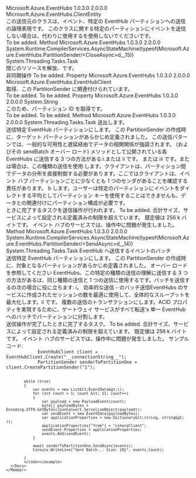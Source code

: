 <Type Name="PartitionSender" FullName="Microsoft.Azure.EventHubs.PartitionSender">
  <TypeSignature Language="C#" Value="public sealed class PartitionSender : Microsoft.Azure.EventHubs.ClientEntity" />
  <TypeSignature Language="ILAsm" Value=".class public auto ansi sealed beforefieldinit PartitionSender extends Microsoft.Azure.EventHubs.ClientEntity" />
  <TypeSignature Language="DocId" Value="T:Microsoft.Azure.EventHubs.PartitionSender" />
  <TypeSignature Language="VB.NET" Value="Public NotInheritable Class PartitionSender&#xA;Inherits ClientEntity" />
  <TypeSignature Language="F#" Value="type PartitionSender = class&#xA;    inherit ClientEntity" />
  <AssemblyInfo>
    <AssemblyName>Microsoft.Azure.EventHubs</AssemblyName>
    <AssemblyVersion>1.0.3.0</AssemblyVersion>
    <AssemblyVersion>2.0.0.0</AssemblyVersion>
  </AssemblyInfo>
  <Base>
    <BaseTypeName>Microsoft.Azure.EventHubs.ClientEntity</BaseTypeName>
  </Base>
  <Interfaces />
  <Docs>
    <summary>
            この送信元のクラスは、イベント、特定の EventHub パーティションへの送信の論理表現です。 このクラスに関する特定のパーティションにイベントを送信しない場合は、代わりに使用するを使用しないでください<see cref="M:Microsoft.Azure.EventHubs.EventHubClient.SendAsync(Microsoft.Azure.EventHubs.EventData)" />です。
            </summary>
    <remarks>To be added.</remarks>
    <altmember cref="M:Microsoft.Azure.EventHubs.EventHubClient.CreatePartitionSender(System.String)" />
    <altmember cref="M:Microsoft.Azure.EventHubs.EventHubClient.CreateFromConnectionString(System.String)" />
  </Docs>
  <Members>
    <Member MemberName="CloseAsync">
      <MemberSignature Language="C#" Value="public override System.Threading.Tasks.Task CloseAsync ();" />
      <MemberSignature Language="ILAsm" Value=".method public hidebysig virtual instance class System.Threading.Tasks.Task CloseAsync() cil managed" />
      <MemberSignature Language="DocId" Value="M:Microsoft.Azure.EventHubs.PartitionSender.CloseAsync" />
      <MemberSignature Language="VB.NET" Value="Public Overrides Function CloseAsync () As Task" />
      <MemberSignature Language="F#" Value="override this.CloseAsync : unit -&gt; System.Threading.Tasks.Task" Usage="partitionSender.CloseAsync " />
      <MemberType>Method</MemberType>
      <AssemblyInfo>
        <AssemblyName>Microsoft.Azure.EventHubs</AssemblyName>
        <AssemblyVersion>1.0.3.0</AssemblyVersion>
        <AssemblyVersion>2.0.0.0</AssemblyVersion>
      </AssemblyInfo>
      <Attributes>
        <Attribute>
          <AttributeName>System.Runtime.CompilerServices.AsyncStateMachine(typeof(Microsoft.Azure.EventHubs.PartitionSender/&lt;CloseAsync&gt;d__15))</AttributeName>
        </Attribute>
      </Attributes>
      <ReturnValue>
        <ReturnType>System.Threading.Tasks.Task</ReturnType>
      </ReturnValue>
      <Parameters />
      <Docs>
        <summary>
            閉じのリソースを解放、<see cref="T:Microsoft.Azure.EventHubs.PartitionSender" />です。
            </summary>
        <returns>非同期操作</returns>
        <remarks>To be added.</remarks>
      </Docs>
    </Member>
    <Member MemberName="EventHubClient">
      <MemberSignature Language="C#" Value="public Microsoft.Azure.EventHubs.EventHubClient EventHubClient { get; }" />
      <MemberSignature Language="ILAsm" Value=".property instance class Microsoft.Azure.EventHubs.EventHubClient EventHubClient" />
      <MemberSignature Language="DocId" Value="P:Microsoft.Azure.EventHubs.PartitionSender.EventHubClient" />
      <MemberSignature Language="VB.NET" Value="Public ReadOnly Property EventHubClient As EventHubClient" />
      <MemberSignature Language="F#" Value="member this.EventHubClient : Microsoft.Azure.EventHubs.EventHubClient" Usage="Microsoft.Azure.EventHubs.PartitionSender.EventHubClient" />
      <MemberType>Property</MemberType>
      <AssemblyInfo>
        <AssemblyName>Microsoft.Azure.EventHubs</AssemblyName>
        <AssemblyVersion>1.0.3.0</AssemblyVersion>
        <AssemblyVersion>2.0.0.0</AssemblyVersion>
      </AssemblyInfo>
      <ReturnValue>
        <ReturnType>Microsoft.Azure.EventHubs.EventHubClient</ReturnType>
      </ReturnValue>
      <Docs>
        <summary>
            取得、<see cref="P:Microsoft.Azure.EventHubs.PartitionSender.EventHubClient" />この PartitionSender に関連付けられています。
            </summary>
        <value>To be added.</value>
        <remarks>To be added.</remarks>
      </Docs>
    </Member>
    <Member MemberName="PartitionId">
      <MemberSignature Language="C#" Value="public string PartitionId { get; }" />
      <MemberSignature Language="ILAsm" Value=".property instance string PartitionId" />
      <MemberSignature Language="DocId" Value="P:Microsoft.Azure.EventHubs.PartitionSender.PartitionId" />
      <MemberSignature Language="VB.NET" Value="Public ReadOnly Property PartitionId As String" />
      <MemberSignature Language="F#" Value="member this.PartitionId : string" Usage="Microsoft.Azure.EventHubs.PartitionSender.PartitionId" />
      <MemberType>Property</MemberType>
      <AssemblyInfo>
        <AssemblyName>Microsoft.Azure.EventHubs</AssemblyName>
        <AssemblyVersion>1.0.3.0</AssemblyVersion>
        <AssemblyVersion>2.0.0.0</AssemblyVersion>
      </AssemblyInfo>
      <ReturnValue>
        <ReturnType>System.String</ReturnType>
      </ReturnValue>
      <Docs>
        <summary>
            このため、パーティション ID を取得<see cref="T:Microsoft.Azure.EventHubs.PartitionSender" />です。
            </summary>
        <value>To be added.</value>
        <remarks>To be added.</remarks>
      </Docs>
    </Member>
    <Member MemberName="SendAsync">
      <MemberSignature Language="C#" Value="public System.Threading.Tasks.Task SendAsync (Microsoft.Azure.EventHubs.EventData eventData);" />
      <MemberSignature Language="ILAsm" Value=".method public hidebysig instance class System.Threading.Tasks.Task SendAsync(class Microsoft.Azure.EventHubs.EventData eventData) cil managed" />
      <MemberSignature Language="DocId" Value="M:Microsoft.Azure.EventHubs.PartitionSender.SendAsync(Microsoft.Azure.EventHubs.EventData)" />
      <MemberSignature Language="F#" Value="member this.SendAsync : Microsoft.Azure.EventHubs.EventData -&gt; System.Threading.Tasks.Task" Usage="partitionSender.SendAsync eventData" />
      <MemberType>Method</MemberType>
      <AssemblyInfo>
        <AssemblyName>Microsoft.Azure.EventHubs</AssemblyName>
        <AssemblyVersion>1.0.3.0</AssemblyVersion>
        <AssemblyVersion>2.0.0.0</AssemblyVersion>
      </AssemblyInfo>
      <ReturnValue>
        <ReturnType>System.Threading.Tasks.Task</ReturnType>
      </ReturnValue>
      <Parameters>
        <Parameter Name="eventData" Type="Microsoft.Azure.EventHubs.EventData" />
      </Parameters>
      <Docs>
        <param name="eventData"><see cref="T:Microsoft.Azure.EventHubs.EventData" />送出します。</param>
        <summary>
            送信<see cref="T:Microsoft.Azure.EventHubs.EventData" />特定 EventHub パーティションにします。 この PartitionSender の作成時に、ターゲット パーティションがあらかじめ定義されました。
            この送信パターンでは、一般的な可用性と遅延経由でデータの相関関係が強調されます。
            <para>(およびその sendBatch オーバー ロード) メソッドとして公開されている各 EventHubs に送信する 3 つの方法がある:</para><para>i.<see cref="M:Microsoft.Azure.EventHubs.EventHubClient.SendAsync(Microsoft.Azure.EventHubs.EventData)" />または<see cref="M:Microsoft.Azure.EventHubs.EventHubClient.SendAsync(System.Collections.Generic.IEnumerable{Microsoft.Azure.EventHubs.EventData})" /> </para> <para>ii です。 <see cref="M:Microsoft.Azure.EventHubs.EventHubClient.SendAsync(Microsoft.Azure.EventHubs.EventData,System.String)" />または<see cref="M:Microsoft.Azure.EventHubs.EventHubClient.SendAsync(System.Collections.Generic.IEnumerable{Microsoft.Azure.EventHubs.EventData},System.String)" /> </para> <para>iii です。<see cref="M:Microsoft.Azure.EventHubs.PartitionSender.SendAsync(Microsoft.Azure.EventHubs.EventData)" />または<see cref="M:Microsoft.Azure.EventHubs.PartitionSender.SendAsync(System.Collections.Generic.IEnumerable{Microsoft.Azure.EventHubs.EventData})" /></para>場合は、この種類の送信を使用:<para>します。クライアントは、パーティション間でデータの分布を直接制御する必要があります。ここではクライアントは、イベント ハブ パーティションごとに少なくとも 1 つのセンダがあることを確認する責任があります。</para> <para>b します。ユーザーは特定のパーティションにイベントをダイレクトする平均としてパーティション キーを使用することはできませんも、データとの関連付けにパーティション構成が必要です。</para></summary>
        <returns>ときに完了するタスクを送信操作が行われます。</returns>
        <remarks>To be added.</remarks>
        <exception cref="T:Microsoft.Azure.EventHubs.MessageSizeExceededException">合計サイズ、<see cref="T:Microsoft.Azure.EventHubs.EventData" />サービスによって設定される定義済みの制限を超えています。 既定値は 256 k バイトです。</exception>
        <exception cref="T:Microsoft.Azure.EventHubs.EventHubsException">イベント ハブのサービスでは、操作中に問題が発生しました。</exception>
      </Docs>
    </Member>
    <Member MemberName="SendAsync">
      <MemberSignature Language="C#" Value="public System.Threading.Tasks.Task SendAsync (System.Collections.Generic.IEnumerable&lt;Microsoft.Azure.EventHubs.EventData&gt; eventDatas);" />
      <MemberSignature Language="ILAsm" Value=".method public hidebysig instance class System.Threading.Tasks.Task SendAsync(class System.Collections.Generic.IEnumerable`1&lt;class Microsoft.Azure.EventHubs.EventData&gt; eventDatas) cil managed" />
      <MemberSignature Language="DocId" Value="M:Microsoft.Azure.EventHubs.PartitionSender.SendAsync(System.Collections.Generic.IEnumerable{Microsoft.Azure.EventHubs.EventData})" />
      <MemberSignature Language="VB.NET" Value="Public Function SendAsync (eventDatas As IEnumerable(Of EventData)) As Task" />
      <MemberSignature Language="F#" Value="member this.SendAsync : seq&lt;Microsoft.Azure.EventHubs.EventData&gt; -&gt; System.Threading.Tasks.Task" Usage="partitionSender.SendAsync eventDatas" />
      <MemberType>Method</MemberType>
      <AssemblyInfo>
        <AssemblyName>Microsoft.Azure.EventHubs</AssemblyName>
        <AssemblyVersion>1.0.3.0</AssemblyVersion>
        <AssemblyVersion>2.0.0.0</AssemblyVersion>
      </AssemblyInfo>
      <Attributes>
        <Attribute>
          <AttributeName>System.Runtime.CompilerServices.AsyncStateMachine(typeof(Microsoft.Azure.EventHubs.PartitionSender/&lt;SendAsync&gt;d__14))</AttributeName>
        </Attribute>
      </Attributes>
      <ReturnValue>
        <ReturnType>System.Threading.Tasks.Task</ReturnType>
      </ReturnValue>
      <Parameters>
        <Parameter Name="eventDatas" Type="System.Collections.Generic.IEnumerable&lt;Microsoft.Azure.EventHubs.EventData&gt;" />
      </Parameters>
      <Docs>
        <param name="eventDatas">EventHub へ送信するイベントのバッチ</param>
        <summary>
            送信<see cref="T:Microsoft.Azure.EventHubs.EventData" />特定 EventHub パーティションにします。 この PartitionSender の作成時に、対象となるパーティションがあらかじめ定義されました。
            <para>オーバー ロードを参照してください EventHubs、この特定の種類の送信の理解に送信する 3 つの方法がある<see cref="M:Microsoft.Azure.EventHubs.PartitionSender.SendAsync(Microsoft.Azure.EventHubs.EventData)" />は、同じ種類の送信と 1 つの送信に使用する<see cref="T:Microsoft.Azure.EventHubs.EventData" />です。</para>バッチを送信する<see cref="T:Microsoft.Azure.EventHubs.EventData" />の次の場合に役に立ちます: <para>i。  効率的な送信 - のバッチ送信<see cref="T:Microsoft.Azure.EventHubs.EventData" />EventHubs のサービスに作成されたセッションの数を最適に使用して、全体的なスループットを最大化します</para>。<para>ii です。 複数の送信<see cref="T:Microsoft.Azure.EventHubs.EventData" />のトランザクションにします。ACID プロパティを実現するために、ゲートウェイ サービスがすべて転送<see cref="T:Microsoft.Azure.EventHubs.EventData" />'s 単一 EventHub へのバッチでパーティションに分割します。</para></summary>
        <returns>送信操作が完了したときに完了するタスク。</returns>
        <remarks>To be added.</remarks>
        <exception cref="T:Microsoft.Azure.EventHubs.MessageSizeExceededException">合計サイズ、<see cref="T:Microsoft.Azure.EventHubs.EventData" />サービスによって設定される定義済みの制限を超えています。 既定値は 256 k バイトです。</exception>
        <exception cref="T:Microsoft.Azure.EventHubs.EventHubsException">イベント ハブのサービスでは、操作中に問題が発生しました。</exception>
        <example>
            サンプル コード: 
            <code>
            EventHubClient client = EventHubClient.Create("__connectionString__");
            PartitionSender senderToPartitionOne = client.CreatePartitionSender("1");
                    
            while (true)
            {
                var events = new List&lt;EventData&gt;();
                for (int count = 1; count &lt; 11; count++)
                {
                    var payload = new PayloadEvent(count);
                    byte[] payloadBytes = Encoding.UTF8.GetBytes(JsonConvert.SerializeObject(payload));
                    var sendEvent = new EventData(payloadBytes);
                    var applicationProperties = new Dictionary&lt;string, string&gt;();
                    applicationProperties["from"] = "csharpClient";
                    sendEvent.Properties = applicationProperties;
                    events.Add(sendEvent);
                }
                    
                await senderToPartitionOne.SendAsync(events);
                Console.WriteLine("Sent Batch... Size: {0}", events.Count);
                
            }
            </code></example>
      </Docs>
    </Member>
  </Members>
</Type>